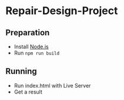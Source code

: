 # Repair-Design-Project

## Preparation

- Install [Node.js](https://nodejs.org/en/)
- Run `npm run build`

## Running

- Run index.html with Live Server
- Get a result
